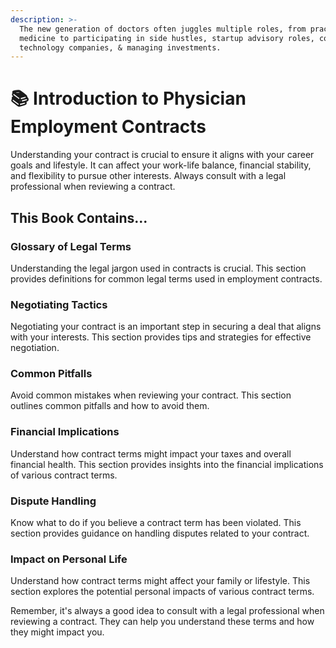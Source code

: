 ```yaml
---
description: >-
  The new generation of doctors often juggles multiple roles, from practicing
  medicine to participating in side hustles, startup advisory roles, co-founding
  technology companies, & managing investments.
---
```


# 📚 Introduction to Physician Employment Contracts

Understanding your contract is crucial to ensure it aligns with your career goals and lifestyle. It can affect your work-life balance, financial stability, and flexibility to pursue other interests. Always consult with a legal professional when reviewing a contract.

## This Book Contains...

### Glossary of Legal Terms

Understanding the legal jargon used in contracts is crucial. This section provides definitions for common legal terms used in employment contracts.

### Negotiating Tactics

Negotiating your contract is an important step in securing a deal that aligns with your interests. This section provides tips and strategies for effective negotiation.

### Common Pitfalls

Avoid common mistakes when reviewing your contract. This section outlines common pitfalls and how to avoid them.

### Financial Implications

Understand how contract terms might impact your taxes and overall financial health. This section provides insights into the financial implications of various contract terms.

### Dispute Handling

Know what to do if you believe a contract term has been violated. This section provides guidance on handling disputes related to your contract.

### Impact on Personal Life

Understand how contract terms might affect your family or lifestyle. This section explores the potential personal impacts of various contract terms.

Remember, it's always a good idea to consult with a legal professional when reviewing a contract. They can help you understand these terms and how they might impact you.
